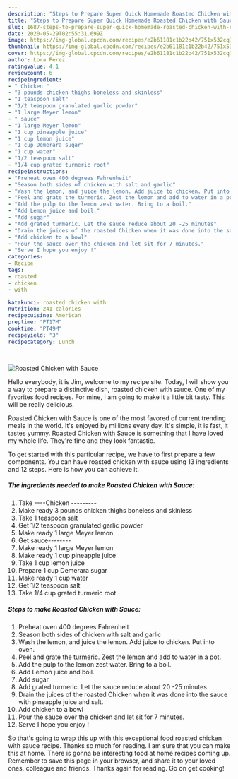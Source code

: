 ```yaml
---
description: "Steps to Prepare Super Quick Homemade Roasted Chicken with Sauce"
title: "Steps to Prepare Super Quick Homemade Roasted Chicken with Sauce"
slug: 1687-steps-to-prepare-super-quick-homemade-roasted-chicken-with-sauce
date: 2020-05-29T02:55:31.699Z
image: https://img-global.cpcdn.com/recipes/e2b61181c1b22b42/751x532cq70/roasted-chicken-with-sauce-recipe-main-photo.jpg
thumbnail: https://img-global.cpcdn.com/recipes/e2b61181c1b22b42/751x532cq70/roasted-chicken-with-sauce-recipe-main-photo.jpg
cover: https://img-global.cpcdn.com/recipes/e2b61181c1b22b42/751x532cq70/roasted-chicken-with-sauce-recipe-main-photo.jpg
author: Lora Perez
ratingvalue: 4.1
reviewcount: 6
recipeingredient:
- " Chicken "
- "3 pounds chicken thighs boneless and skinless"
- "1 teaspoon salt"
- "1/2 teaspoon granulated garlic powder"
- "1 large Meyer lemon"
- " sauce"
- "1 large Meyer lemon"
- "1 cup pineapple juice"
- "1 cup lemon juice"
- "1 cup Demerara sugar"
- "1 cup water"
- "1/2 teaspoon salt"
- "1/4 cup grated turmeric root"
recipeinstructions:
- "Preheat oven 400 degrees Fahrenheit"
- "Season both sides of chicken with salt and garlic"
- "Wash the lemon, and juice the lemon. Add juice to chicken. Put into oven."
- "Peel and grate the turmeric. Zest the lemon and add to water in a pot."
- "Add the pulp to the lemon zest water. Bring to a boil."
- "Add Lemon juice and boil."
- "Add sugar"
- "Add grated turmeric. Let the sauce reduce about 20 -25 minutes"
- "Drain the juices of the roasted Chicken when it was done into the sauce with pineapple juice and salt."
- "Add chicken to a bowl"
- "Pour the sauce over the chicken and let sit for 7 minutes."
- "Serve I hope you enjoy !"
categories:
- Recipe
tags:
- roasted
- chicken
- with

katakunci: roasted chicken with 
nutrition: 241 calories
recipecuisine: American
preptime: "PT17M"
cooktime: "PT49M"
recipeyield: "3"
recipecategory: Lunch

---
```



![Roasted Chicken with Sauce](https://img-global.cpcdn.com/recipes/e2b61181c1b22b42/751x532cq70/roasted-chicken-with-sauce-recipe-main-photo.jpg)

Hello everybody, it is Jim, welcome to my recipe site. Today, I will show you a way to prepare a distinctive dish, roasted chicken with sauce. One of my favorites food recipes. For mine, I am going to make it a little bit tasty. This will be really delicious.

Roasted Chicken with Sauce is one of the most favored of current trending meals in the world. It's enjoyed by millions every day. It's simple, it is fast, it tastes yummy. Roasted Chicken with Sauce is something that I have loved my whole life. They're fine and they look fantastic.




To get started with this particular recipe, we have to first prepare a few components. You can have roasted chicken with sauce using 13 ingredients and 12 steps. Here is how you can achieve it.

<!--inarticleads1-->

##### The ingredients needed to make Roasted Chicken with Sauce:

1. Take  ----Chicken ---------
1. Make ready 3 pounds chicken thighs boneless and skinless
1. Take 1 teaspoon salt
1. Get 1/2 teaspoon granulated garlic powder
1. Make ready 1 large Meyer lemon
1. Get  sauce--------
1. Make ready 1 large Meyer lemon
1. Make ready 1 cup pineapple juice
1. Take 1 cup lemon juice
1. Prepare 1 cup Demerara sugar
1. Make ready 1 cup water
1. Get 1/2 teaspoon salt
1. Take 1/4 cup grated turmeric root




<!--inarticleads2-->

##### Steps to make Roasted Chicken with Sauce:

1. Preheat oven 400 degrees Fahrenheit
1. Season both sides of chicken with salt and garlic
1. Wash the lemon, and juice the lemon. Add juice to chicken. Put into oven.
1. Peel and grate the turmeric. Zest the lemon and add to water in a pot.
1. Add the pulp to the lemon zest water. Bring to a boil.
1. Add Lemon juice and boil.
1. Add sugar
1. Add grated turmeric. Let the sauce reduce about 20 -25 minutes
1. Drain the juices of the roasted Chicken when it was done into the sauce with pineapple juice and salt.
1. Add chicken to a bowl
1. Pour the sauce over the chicken and let sit for 7 minutes.
1. Serve I hope you enjoy !




So that's going to wrap this up with this exceptional food roasted chicken with sauce recipe. Thanks so much for reading. I am sure that you can make this at home. There is gonna be interesting food at home recipes coming up. Remember to save this page in your browser, and share it to your loved ones, colleague and friends. Thanks again for reading. Go on get cooking!
